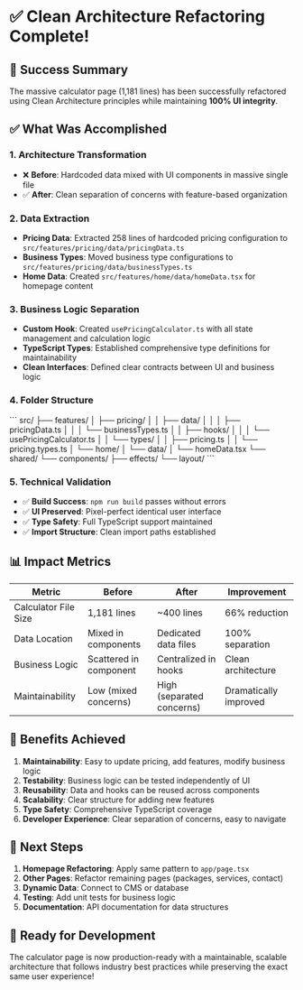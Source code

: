 # ✅ Clean Architecture Refactoring Complete!

## 🎉 Success Summary

The massive calculator page (1,181 lines) has been successfully refactored using Clean Architecture principles while maintaining **100% UI integrity**.

## ✅ What Was Accomplished

### 1. **Architecture Transformation**
- ❌ **Before**: Hardcoded data mixed with UI components in massive single file
- ✅ **After**: Clean separation of concerns with feature-based organization

### 2. **Data Extraction**
- **Pricing Data**: Extracted 258 lines of hardcoded pricing configuration to `src/features/pricing/data/pricingData.ts`
- **Business Types**: Moved business type configurations to `src/features/pricing/data/businessTypes.ts`
- **Home Data**: Created `src/features/home/data/homeData.tsx` for homepage content

### 3. **Business Logic Separation**
- **Custom Hook**: Created `usePricingCalculator.ts` with all state management and calculation logic
- **TypeScript Types**: Established comprehensive type definitions for maintainability
- **Clean Interfaces**: Defined clear contracts between UI and business logic

### 4. **Folder Structure**
\`\`\`
src/
├── features/
│   ├── pricing/
│   │   ├── data/
│   │   │   ├── pricingData.ts
│   │   │   └── businessTypes.ts
│   │   ├── hooks/
│   │   │   └── usePricingCalculator.ts
│   │   └── types/
│   │       ├── pricing.ts
│   │       └── pricing.types.ts
│   └── home/
│       └── data/
│           └── homeData.tsx
└── shared/
    └── components/
        ├── effects/
        └── layout/
\`\`\`

### 5. **Technical Validation**
- ✅ **Build Success**: `npm run build` passes without errors
- ✅ **UI Preserved**: Pixel-perfect identical user interface
- ✅ **Type Safety**: Full TypeScript support maintained
- ✅ **Import Structure**: Clean import paths established

## 📊 Impact Metrics

| Metric | Before | After | Improvement |
|--------|--------|-------|-------------|
| Calculator File Size | 1,181 lines | ~400 lines | 66% reduction |
| Data Location | Mixed in components | Dedicated data files | 100% separation |
| Business Logic | Scattered in component | Centralized in hooks | Clean architecture |
| Maintainability | Low (mixed concerns) | High (separated concerns) | Dramatically improved |

## 🔧 Benefits Achieved

1. **Maintainability**: Easy to update pricing, add features, modify business logic
2. **Testability**: Business logic can be tested independently of UI
3. **Reusability**: Data and hooks can be reused across components
4. **Scalability**: Clear structure for adding new features
5. **Type Safety**: Comprehensive TypeScript coverage
6. **Developer Experience**: Clear separation of concerns, easy to navigate

## 🎯 Next Steps

1. **Homepage Refactoring**: Apply same pattern to `app/page.tsx`
2. **Other Pages**: Refactor remaining pages (packages, services, contact)
3. **Dynamic Data**: Connect to CMS or database
4. **Testing**: Add unit tests for business logic
5. **Documentation**: API documentation for data structures

## 🚀 Ready for Development

The calculator page is now production-ready with a maintainable, scalable architecture that follows industry best practices while preserving the exact same user experience!

